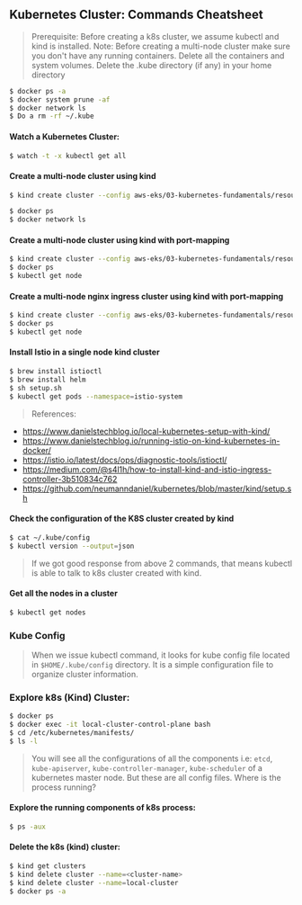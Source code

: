## Kubernetes Cluster: Commands Cheatsheet

> Prerequisite: Before creating a k8s cluster, we assume kubectl and kind is installed.
> Note:  Before creating a multi-node cluster make sure you don't have any running containers. 
> Delete all the containers and system volumes.
> Delete the .kube directory (if any) in your home directory

```bash
$ docker ps -a
$ docker system prune -af
$ docker network ls
$ Do a rm -rf ~/.kube
```

#### Watch a Kubernetes Cluster:
```bash
$ watch -t -x kubectl get all
```

#### Create a multi-node cluster using kind
```bash
$ kind create cluster --config aws-eks/03-kubernetes-fundamentals/resources/kind-cluster/create-cluster.yaml

$ docker ps
$ docker network ls
```

#### Create a multi-node cluster using kind with port-mapping
```bash
$ kind create cluster --config aws-eks/03-kubernetes-fundamentals/resources/kind-cluster/create-cluster-with-port-mapping.yaml
$ docker ps
$ kubectl get node
```

#### Create a multi-node nginx ingress cluster using kind with port-mapping
```bash
$ kind create cluster --config aws-eks/03-kubernetes-fundamentals/resources/kind-cluster/create-nginx-ingress-cluster.yaml
$ docker ps
$ kubectl get node
```

#### Install Istio in a single node kind cluster
```bash
$ brew install istioctl
$ brew install helm
$ sh setup.sh
$ kubectl get pods --namespace=istio-system
```

> References: 
- https://www.danielstechblog.io/local-kubernetes-setup-with-kind/
- https://www.danielstechblog.io/running-istio-on-kind-kubernetes-in-docker/
- https://istio.io/latest/docs/ops/diagnostic-tools/istioctl/
- https://medium.com/@s4l1h/how-to-install-kind-and-istio-ingress-controller-3b510834c762
- https://github.com/neumanndaniel/kubernetes/blob/master/kind/setup.sh

#### Check the configuration of the K8S cluster created by kind
```bash
$ cat ~/.kube/config
$ kubectl version --output=json
```
> If we got good response from above 2 commands, that means kubectl is able to talk to k8s cluster created with kind.

#### Get all the nodes in a cluster
```bash
$ kubectl get nodes
```

### Kube Config
> When we issue kubectl command, it looks for kube config file located in `$HOME/.kube/config` directory. 
> It is a simple configuration file to organize cluster information.

### Explore k8s (Kind) Cluster:
```bash
$ docker ps
$ docker exec -it local-cluster-control-plane bash
$ cd /etc/kubernetes/manifests/
$ ls -l
```
> You will see all the configurations of all the components i.e: 
> `etcd`, `kube-apiserver`, `kube-controller-manager`, `kube-scheduler` of a kubernetes master node.
> But these are all config files. Where is the process running?

#### Explore the running components of k8s process:
```bash
$ ps -aux
```

#### Delete the k8s (kind) cluster:
```bash
$ kind get clusters
$ kind delete cluster --name=<cluster-name>
$ kind delete cluster --name=local-cluster
$ docker ps -a
```